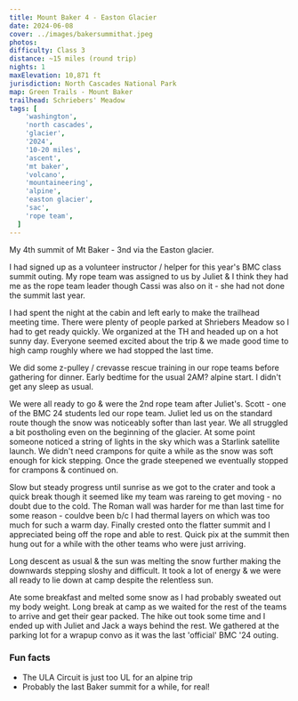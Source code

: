 ```yaml
---
title: Mount Baker 4 - Easton Glacier
date: 2024-06-08
cover: ../images/bakersummithat.jpeg
photos:
difficulty: Class 3
distance: ~15 miles (round trip)
nights: 1
maxElevation: 10,871 ft
jurisdiction: North Cascades National Park
map: Green Trails - Mount Baker
trailhead: Schriebers' Meadow
tags: [
    'washington',
    'north cascades',
    'glacier',
    '2024',
    '10-20 miles',
    'ascent',
    'mt baker',
    'volcano',
    'mountaineering',
    'alpine',
    'easton glacier',
    'sac',
    'rope team',
  ]
---
```


My 4th summit of Mt Baker - 3nd via the Easton glacier.

I had signed up as a volunteer instructor / helper for this year's BMC class summit outing.
My rope team was assigned to us by Juliet & I think they had me as the rope team leader though Cassi was also on it - she had 
not done the summit last year.

I had spent the night at the cabin and left early to make the trailhead meeting time.  There were plenty of people
parked at Shriebers Meadow so I had to get ready quickly.  We organized at the TH and headed up on a hot sunny day.
Everyone seemed excited about the trip & we made good time to high camp roughly where we had stopped the last time.

We did some z-pulley / crevasse rescue training in our rope teams before gathering for dinner.  Early bedtime for the usual
2AM? alpine start.  I didn't get any sleep as usual.

We were all ready to go & were the 2nd rope team after Juliet's.  Scott - one of the BMC 24 students led our rope team.
Juliet led us on the standard route though the snow was
noticeably softer than last year.  We all struggled a bit postholing even on the beginning of the glacier.  At some point
someone noticed a string of lights in the sky which was a Starlink satellite launch.  We didn't need crampons for quite 
a while as the snow was soft enough for kick stepping.  Once the grade steepened we eventually stopped for crampons & 
continued on.

Slow but steady progress until sunrise as we got to the crater and took a quick break though it seemed like my team was rareing to get moving - no doubt
due to the cold.  The Roman wall was harder for me than last time for some reason - couldve been b/c I had thermal layers on which 
was too much for such a warm day.  Finally crested onto the flatter summit and I appreciated being off the rope and able to rest.
Quick pix at the summit then hung out for a while with the other teams who were just arriving.

Long descent as usual & the sun was melting the snow further making the downwards stepping sloshy and difficult.  It took a lot 
of energy & we were all ready to lie down at camp despite the relentless sun.

Ate some breakfast and melted some snow as I had probably sweated out my body weight.  Long break at camp as we waited for the rest
of the teams to arrive and get their gear packed.  The hike out took some time and I ended up with Juliet and Jack a ways behind the 
rest.  We gathered at the parking lot for a wrapup convo as it was the last 'official' BMC '24 outing.

### Fun facts

- The ULA Circuit is just too UL for an alpine trip
- Probably the last Baker summit for a while, for real!
